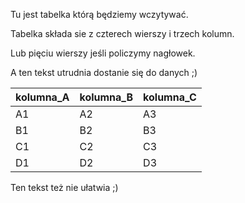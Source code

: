 Tu jest tabelka którą będziemy wczytywać.

Tabelka składa sie z czterech wierszy i trzech kolumn.

Lub pięciu wierszy jeśli policzymy nagłowek.

A ten tekst utrudnia dostanie się do danych ;)

|kolumna_A|kolumna_B|kolumna_C|
|---|---|---|
| A1 | A2 | A3 |
| B1 | B2 | B3 |
| C1 | C2 | C3 |
| D1 | D2 | D3 |

Ten tekst też nie ułatwia ;)
